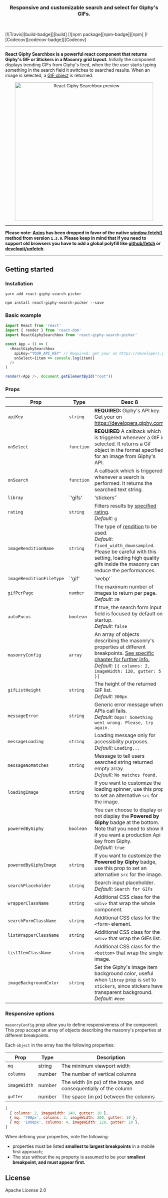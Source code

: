 <h3 align="center">
  Responsive and customizable search and select for Giphy's GIFs.
</h3>

<br>

[![Travis][build-badge]][build]
[![npm package][npm-badge]][npm]
[![Codecov][codecov-badge]][Codecov]


---

 **React Giphy Searchbox is a powerful react component that returns Giphy's GIF or Stickers in a Masonry grid layout.** Initially the component displays trending GIFs from Giphy's feed, when the the user starts typing something in the search field it switches to searched results. When an image is selected, a [GIF object](https://developers.giphy.com/docs/api/schema/#gif-object) is returned.

<p align="center">
<img width="442" alt="React Giphy Searchbox preview" src="https://user-images.githubusercontent.com/2235134/80811888-2bee1f00-8bc7-11ea-83b2-cde8060ab7ad.png">
</p>


---

**Please note: [Axios](https://github.com/axios/axios) has been dropped in favor of the native [window.fetch()](https://developer.mozilla.org/en-US/docs/Web/API/Fetch_API) method from version `1.3.0`. Please keep in mind that if you need to support old browsers you have to add a global polyfill like [github/fetch](https://github.com/github/fetch) or [developit/unfetch](https://github.com/developit/unfetch).**

---

## Getting started

### Installation

```
yarn add react-giphy-search-picker
```

```
npm install react-giphy-search-picker --save
```

### Basic example

```javascript
import React from 'react'
import { render } from 'react-dom'
import ReactGiphySearchbox from 'react-giphy-search-picker'

const App = () => (
  <ReactGiphySearchbox
    apiKey="YOUR_API_KEY" // Required: get your on https://developers.giphy.com
    onSelect={item => console.log(item)}
  />
)

render(<App />, document.getElementById("root"))
```

### Props

| Prop                     | Type                  | Desc                                                                                                                                               ß                                                                                                                       |
| ------------------------ | --------------------- | -------------------------------------------------------------------------------------------------------------------------------------------------------------------------------------------------------------------------------------------------------------------------- |
| `apiKey`                 | `string`              | **REQUIRED:** Giphy's API key. Get your on https://developers.giphy.com.                                                                                                                                                                                                   |
| `onSelect`               | `function`            | **REQUIRED** A callback which is triggered whenever a GIF is selected. It returns a Gif object in the format specified for an image from Giphy's API.                                                                                                                      |
| `onSearch`               | `function`            | A callback which is triggered whenever a search is performed. It returns the searched text string.                                                                                                                                                                         |
| `libray`                 | `'gifs' | 'stickers'` | Giphy's library: choose between `gifs` or `stickers`. <br />*Default:* `gifs`                                                                                                                                                                                              |
| `rating`                 | `string`              | Filters results by [specified rating](https://developers.giphy.com/docs/optional-settings/#rating). <br />*Default:* `g`                                                                                                                                                   |
| `imageRenditionName`     | `string`              | The type of [rendition](https://developers.giphy.com/docs/optional-settings/#rendition-guide) to be used. <br />*Default:* `fixed_width_downsampled`. <br />Please be careful with this setting, loading high quality gifs inside the masonry can reduce the performances. |
| `imageRenditionFileType` | `'gif' | 'webp'`      | The image type to be returned. <br />*Default:* `gif`                                                                                                                                                                                                                      |
| `gifPerPage`             | `number`              | The maximum number of images to return per page. <br />*Default:* `20`                                                                                                                                                                                                     |
| `autoFocus`              | `boolean`             | If true, the search form input field is focused by default on startup. <br />*Default:* `false`                                                                                                                                                                            |
| `masonryConfig`          | `array`               | An array of objects describing the masonry's properties at different breakpoints. [See specific chapter for further info.](#responsive-options) <br />*Default:* `[{ columns: 2, imageWidth: 120, gutter: 5 }]`                                                            |
| `gifListHeight`          | `string`              | The height of the returned GIF list. <br />*Default:* `300px`                                                                                                                                                                                                              |
| `messageError`           | `string`              | Generic error message when APIs call fails. <br />*Default:* `Oops! Something went wrong. Please, try again.`                                                                                                                                                              |
| `messageLoading`         | `string`              | Loading message only for accessibility purposes. <br />*Default:* `Loading...`                                                                                                                                                                                             |
| `messageNoMatches`       | `string`              | Message to tell users searched string returned empty array. <br />*Default:* `No matches found.`                                                                                                                                                                           |
| `loadingImage`           | `string`              | If you want to customize the loading spinner, use this prop to set an alternative `src` for the image.                                                                                                                                                                     |
| `poweredByGiphy`         | `boolean`             | You can choose to display or not display the **Powered by Giphy** badge at the bottom. Note that you need to show it if you want a production Api key from Giphy. <br />*Default:* `true`                                                                                  |
| `poweredByGiphyImage`    | `string`              | If you want to customize the **Powered by Giphy** badge, use this prop to set an alternative `src` for the image.                                                                                                                                                          |
| `searchPlaceholder`      | `string`              | Search input placeholder. <br />*Default:* `Search for GIFs`                                                                                                                                                                                                               |
| `wrapperClassName`       | `string`              | Additional CSS class for the `<div>` that wrap the whole component.                                                                                                                                                                                                        |
| `searchFormClassName`    | `string`              | Additional CSS class for the `<form>` element.                                                                                                                                                                                                                             |
| `listWrapperClassName`   | `string`              | Additional CSS class for the `<div>` that wrap the GIFs list.                                                                                                                                                                                                              |
| `listItemClassName`      | `string`              | Additional CSS class for the `<button>` that wrap the single image.                                                                                                                                                                                                        |
| `imageBackgroundColor`   | `string`              | Set the Giphy's image item background color, useful when `libray` prop is set to `stickers`, since stickers have transparent background. <br />*Default:* `#eee`                                                                                                           |

### Responsive options
`masonryConfig` prop allow you to define responsiveness of the component. This prop accept an array of objects describing the masonry's properties at different breakpoints.

Each `object` in the array has the following properties:

| Prop         | Type   | Description                                                       |
| ------------ | ------ | ----------------------------------------------------------------- |
| `mq`         | string | The minimum viewport width                                        |
| `columns`    | number | The number of vertical columns                                    |
| `imageWidth` | number | The width (in px) of the image, and consequentially of the column |
| `gutter`     | number | The space (in px) between the columns                             |


```javascript
[
  { columns: 2, imageWidth: 140, gutter: 10 },
  { mq: '700px', columns: 3, imageWidth: 200, gutter: 10 },
  { mq: '1000px', columns: 4, imageWidth: 220, gutter: 10 },
]
```

When defining your properties, note the following:
- properties must be listed **smallest to largest breakpoints** in a mobile first approach;
- The size without the `mq` property is assumed to be your **smallest breakpoint, and must appear first.**

## License
Apache License 2.0

